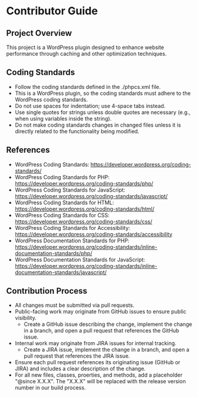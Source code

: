 # Contributor Guide

## Project Overview
This project is a WordPress plugin designed to enhance website performance through caching and other optimization techniques.

## Coding Standards
- Follow the coding standards defined in the ./phpcs.xml file.
- This is a WordPress plugin, so the coding standards must adhere to the WordPress coding standards.
- Do not use spaces for indentation; use 4-space tabs instead.
- Use single quotes for strings unless double quotes are necessary (e.g., when using variables inside the string).
- Do not make coding standards changes in changed files unless it is directly related to the functionality being modified.

## References
- WordPress Coding Standards: https://developer.wordpress.org/coding-standards/
- WordPress Coding Standards for PHP: https://developer.wordpress.org/coding-standards/php/
- WordPress Coding Standards for JavaScript: https://developer.wordpress.org/coding-standards/javascript/
- WordPress Coding Standards for HTML: https://developer.wordpress.org/coding-standards/html/
- WordPress Coding Standards for CSS: https://developer.wordpress.org/coding-standards/css/
- WordPress Coding Standards for Accessibility: https://developer.wordpress.org/coding-standards/accessibility
- WordPress Documentation Standards for PHP: https://developer.wordpress.org/coding-standards/inline-documentation-standards/php/
- WordPress Documentation Standards for JavaScript: https://developer.wordpress.org/coding-standards/inline-documentation-standards/javascript/

## Contribution Process
- All changes must be submitted via pull requests.
- Public-facing work may originate from GitHub issues to ensure public visibility.
  - Create a GitHub issue describing the change, implement the change in a branch, and open a pull request that references the GitHub issue.
- Internal work may originate from JIRA issues for internal tracking.
  - Create a JIRA issue, implement the change in a branch, and open a pull request that references the JIRA issue.
- Ensure each pull request references its originating issue (GitHub or JIRA) and includes a clear description of the change.
- For all new files, classes, proerties, and methods, add a placeholder "@since X.X.X".  The "X.X.X" will be replaced with the release version number in our build process.
